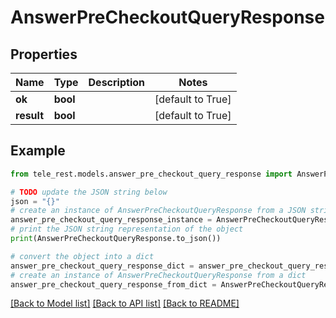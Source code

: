 # AnswerPreCheckoutQueryResponse


## Properties

Name | Type | Description | Notes
------------ | ------------- | ------------- | -------------
**ok** | **bool** |  | [default to True]
**result** | **bool** |  | [default to True]

## Example

```python
from tele_rest.models.answer_pre_checkout_query_response import AnswerPreCheckoutQueryResponse

# TODO update the JSON string below
json = "{}"
# create an instance of AnswerPreCheckoutQueryResponse from a JSON string
answer_pre_checkout_query_response_instance = AnswerPreCheckoutQueryResponse.from_json(json)
# print the JSON string representation of the object
print(AnswerPreCheckoutQueryResponse.to_json())

# convert the object into a dict
answer_pre_checkout_query_response_dict = answer_pre_checkout_query_response_instance.to_dict()
# create an instance of AnswerPreCheckoutQueryResponse from a dict
answer_pre_checkout_query_response_from_dict = AnswerPreCheckoutQueryResponse.from_dict(answer_pre_checkout_query_response_dict)
```
[[Back to Model list]](../README.md#documentation-for-models) [[Back to API list]](../README.md#documentation-for-api-endpoints) [[Back to README]](../README.md)


